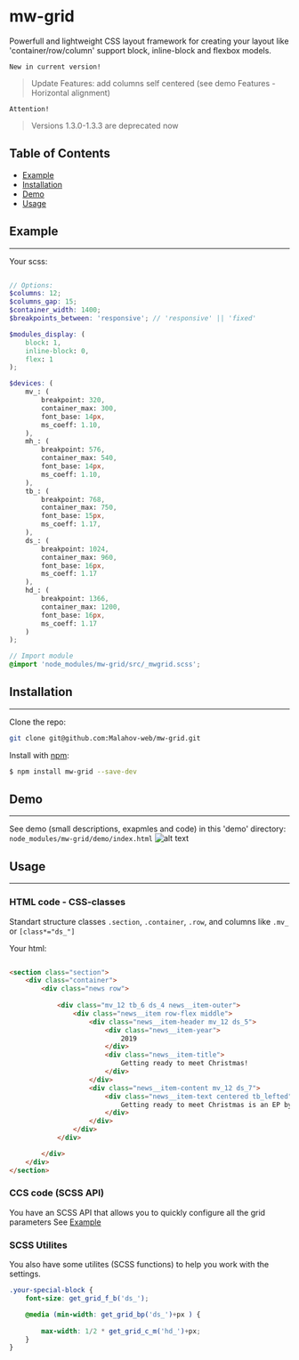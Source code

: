 # mw-grid
Powerfull and lightweight CSS layout framework for creating your layout like 'container/row/column' support block, inline-block and flexbox models.

`New in current version!` 
> Update Features: add columns self centered (see demo Features - Horizontal alignment) 

`Attention!` 
> Versions 1.3.0-1.3.3 are deprecated now  

## Table of Contents
- [Example](#example)
- [Installation](#installation)
- [Demo](#demo)
- [Usage](#usage)

## Example
-----------------------------------
Your scss:
```scss

// Options:
$columns: 12;
$columns_gap: 15;
$container_width: 1400;
$breakpoints_between: 'responsive'; // 'responsive' || 'fixed'

$modules_display: ( 
    block: 1,
    inline-block: 0,
    flex: 1
);

$devices: ( 
    mv_: (
        breakpoint: 320,
        container_max: 300,
        font_base: 14px,
        ms_coeff: 1.10,
    ),
    mh_: (
        breakpoint: 576,
        container_max: 540,
        font_base: 14px,
        ms_coeff: 1.10,
    ),
    tb_: (
        breakpoint: 768,
        container_max: 750,
        font_base: 15px,
        ms_coeff: 1.17,
    ), 
    ds_: (
        breakpoint: 1024,
        container_max: 960,
        font_base: 16px,
        ms_coeff: 1.17
    ),
    hd_: (
        breakpoint: 1366,
        container_max: 1200,
        font_base: 16px,
        ms_coeff: 1.17
    )   
);

// Import module
@import 'node_modules/mw-grid/src/_mwgrid.scss';
```

## Installation
-----------------------------------
Clone the repo: 
```bash
git clone git@github.com:Malahov-web/mw-grid.git
```

Install with [npm](https://nodejs.org/en/): 
```bash
$ npm install mw-grid --save-dev
```

## Demo
-----------------------------------
See demo (small descriptions, exapmles and code) in this 'demo' directory:
`node_modules/mw-grid/demo/index.html`
![alt text](http://malahov-web.com/demo/mw-grid/screenshots/mw-grid-demo.png "Demo homepage screenshot")​
## Usage
-----------------------------------
### HTML code - CSS-classes
Standart structure classes `.section`, `.container`, `.row`, and columns like `.mv_` or `[class*="ds_"]`

Your html:
```html

<section class="section">
    <div class="container">
        <div class="news row">
            
            <div class="mv_12 tb_6 ds_4 news__item-outer">
                <div class="news__item row-flex middle">
                    <div class="news__item-header mv_12 ds_5">
                        <div class="news__item-year">
                            2019
                        </div>
                        <div class="news__item-title">
                            Getting ready to meet Christmas!
                        </div>
                    </div>
                    <div class="news__item-content mv_12 ds_7">
                        <div class="news__item-text centered tb_lefted">
                            Getting ready to meet Christmas is an EP by Las Vegas rock group , released in March 2019 in the United States.
                        </div>
                    </div>
                </div>
            </div>

        </div>
    </div>
</section>
```

### CCS code (SCSS API)
You have an SCSS API that allows you to quickly configure all the grid parameters
See [Example](#example)

### SCSS Utilites
You also have some utilites (SCSS functions) to help you work with the settings.
```scss
.your-special-block {
    font-size: get_grid_f_b('ds_');

    @media (min-width: get_grid_bp('ds_')+px ) {  
    
        max-width: 1/2 * get_grid_c_m('hd_')+px;
    }
}  
```
